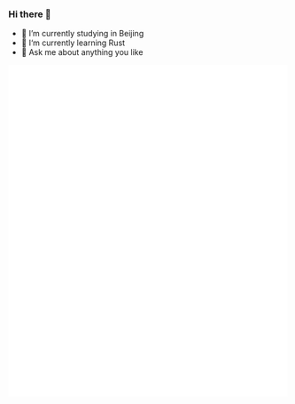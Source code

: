 ### Hi there 👋


- 🔭 I’m currently studying in Beijing
- 🌱 I‘m currently learning Rust
- 💬 Ask me about anything you like


![Metrics](/github-metrics.svg)

